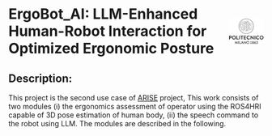<h1 style="display: flex; align-items: center; justify-content: space-between;">
    ErgoBot_AI: LLM-Enhanced Human-Robot Interaction for Optimized Ergonomic Posture
    <img src="Materials/polimi_logo.png" alt="ErgoBot_AI Logo" style="height: 50px;">
</h1>

## Description:

This project is the second use case of <a href="https://arise-middleware.eu/">ARISE</a> project, This work consists of two modules (i) the ergonomics assessment of operator using the ROS4HRI capable of 3D pose estimation of human body, (ii) the speech command to the robot using LLM. The modules are described in the following.
